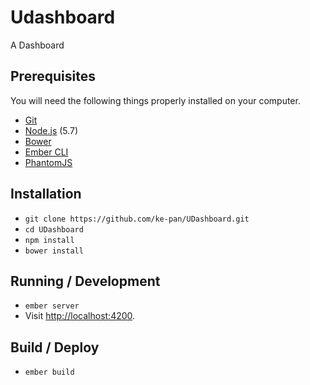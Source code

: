 # Udashboard

A Dashboard

## Prerequisites

You will need the following things properly installed on your computer.

* [Git](http://git-scm.com/)
* [Node.js](http://nodejs.org/) (5.7)
* [Bower](http://bower.io/)
* [Ember CLI](http://ember-cli.com/)
* [PhantomJS](http://phantomjs.org/)

## Installation

* `git clone https://github.com/ke-pan/UDashboard.git`
* `cd UDashboard`
* `npm install`
* `bower install`

## Running / Development

* `ember server`
* Visit [http://localhost:4200](http://localhost:4200).

## Build / Deploy

* `ember build`
